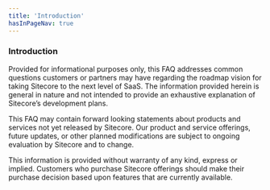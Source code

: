 ```yaml
---
title: 'Introduction'
hasInPageNav: true
---
```


### Introduction

Provided for informational purposes only, this FAQ addresses common questions customers or partners may have regarding the roadmap vision for taking Sitecore to the next level of SaaS. The information provided herein is general in nature and not intended to provide an exhaustive explanation of Sitecore’s development plans.

This FAQ may contain forward looking statements about products and services not yet released by Sitecore. Our product and service offerings, future updates, or other planned modifications are subject to ongoing evaluation by Sitecore and to change.

This information is provided without warranty of any kind, express or implied. Customers who purchase Sitecore offerings should make their purchase decision based upon features that are currently available.

